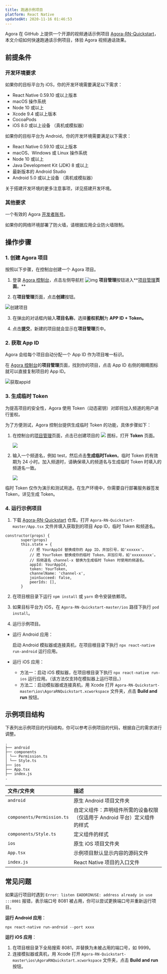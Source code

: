 ```yaml
---
title: 跑通示例项目
platform: React Native
updatedAt: 2020-11-16 01:46:53
---
```

Agora 在 GitHub 上提供一个开源的视频通话示例项目 [Agora-RN-Quickstart](https://github.com/AgoraIO-Community/Agora-RN-Quickstart)，本文介绍如何快速跑通该示例项目，体验 Agora 视频通话效果。

## 前提条件

### 开发环境要求

如果你的目标平台为 iOS，你的开发环境需要满足以下需求：

- React Native 0.59.10 或以上版本
- macOS 操作系统
- Node 10 或以上
- Xcode 9.4 或以上版本 
- CocoaPods
- iOS 8.0 或以上设备 （真机或模拟器）

如果你的目标平台为 Android，你的开发环境需要满足以下需求：

- React Native 0.59.10 或以上版本
- macOS、Windows 或 Linux 操作系统
- Node 10 或以上
- Java Development Kit (JDK) 8 或以上
- 最新版本的 Android Studio
- Android 5.0 或以上设备 （真机或模拟器）

<div class="alert info">关于搭建开发环境的更多注意事项，详见<a href="https://reactnative.dev/docs/environment-setup">搭建开发环境</a >。</div>

### 其他要求

一个有效的 Agora [开发者账号](/cn/Agora%20Platform/sign_in_and_sign_up?platform=All%20Platforms)。

<div class="alert note">如果你的网络环境部署了防火墙，请根据<a href="/cn/Agora%20Platform/firewall?platform=All%20Platforms">应用企业防火墙限制</a >。</div>

## 操作步骤

### 1. 创建 Agora 项目

按照以下步骤，在控制台创建一个 Agora 项目。

1. 登录 [Agora 控制台](https://console.agora.io/)，点击左侧导航栏 ![img](https://web-cdn.agora.io/docs-files/1594283671161) **项目管理**按钮进入**[项目管理](https://console.agora.io/projects)**页面**。**

2. 在**项目管理**页面，点击**创建**按钮。

 ![创建项目](https://web-cdn.agora.io/docs-files/1594287028966)

3. 在弹出的对话框内输入**项目名称**，选择**鉴权机制**为 **APP ID + Token。**

4. 点击**提交**，新建的项目就会显示在**项目管理**页中。

### 2. 获取 App ID

Agora 会给每个项目自动分配一个 App ID 作为项目唯一标识。

在 [Agora 控制台](https://console.agora.io/)的**项目管理**页面，找到你的项目，点击 App ID 右侧的眼睛图标就可以直接复制项目的 App ID。

![获取appid](https://web-cdn.agora.io/docs-files/1603974707121)

###  3. 生成临时 Token

为提高项目的安全性，Agora 使用 Token（动态密钥）对即将加入频道的用户进行鉴权。

为了方便测试，Agora 控制台提供生成临时 Token 的功能，具体步骤如下：

1. 在控制台的[项目管理](https://console.agora.io/projects)页面，点击已创建项目的 ![](https://web-cdn.agora.io/docs-files/1574923151660) 图标，打开 **Token** 页面。

	![](https://web-cdn.agora.io/docs-files/1574922827899)

2. 输入一个频道名，例如 test，然后点击**生成临时Token**。临时 Token 的有效期为 24 小时。加入频道时，请确保填入的频道名与生成临时 Token 时填入的频道名一致。

	![](https://web-cdn.agora.io/docs-files/1574928082984)

<div class="alert note">临时 Token 仅作为演示和测试用途。在生产环境中，你需要自行部署服务器签发 Token，详见<a href="token_server">生成 Token</a >。</div>

###  4. 运行示例项目

1. 下载 [Agora-RN-Quickstart](https://github.com/AgoraIO-Community/Agora-RN-Quickstart) 仓库。打开 `Agora-RN-Quickstart-master/App.tsx` 文件并填入获取到的项目 App ID，临时 Token 和频道名。

 ```
constructor(props) {
        super(props)
        this.state = {
            // 把 YourAppId 替换成你的 App ID，并加引号，如'xxxxxx'。
            // 把 YourToken 替换成你的临时 Token，并加引号，如'xxxxxxxxx'。
            // 将频道名 channel-x 替换为生成临时 Token 时使用的频道名。
            appId: YourAppId,
            token: YourToken,
            channelName: 'channel-x',
            joinSucceed: false,
            peerIds: [],
        }
```

2. 在项目根目录下运行 `npm install` 或 `yarn` 命令安装依赖项。

3. 如果目标平台为 iOS，在 `Agora-RN-Quickstart-master/ios` 路径下执行 `pod install`。

4. 运行示例项目。

 - 运行 Android 应用：

    启动 Android 模拟器或连接真机，在项目根目录下执行 `npx react-native run-android` 运行应用。

 - 运行 iOS 应用：
    - 方法一：启动 iOS 模拟器，在项目根目录下执行 `npx react-native run-ios` 运行应用。（该方法仅支持在模拟器上运行项目。）
    - 方法二：启动模拟器或连接真机，用 Xcode 打开 `Agora-RN-Quickstart-master\ios\AgoraRNQuickstart.xcworkspace` 文件夹，点击 **Build and run** 按钮。

## 示例项目结构

下表列出示例项目的代码结构，你可以参考示例项目的代码，根据自己的需求进行调整。

```
.
├── android
├── components
│ └── Permission.ts
│ └── Style.ts
├── ios
├── App.tsx
├── index.js
.
```



| 文件/文件夹                           | 描述                                                         |
| :------------------------------------ | :----------------------------------------------------------- |
| `android`                             | 原生 Android 项目文件夹                                      |
| `components/Permission.ts` | 自定义组件：声明组件所需的设备权限 （仅适用于 Android 平台）定义组件的样式 |
| `components/Style.ts` | 定义组件的样式 |
| `ios`                                 | 原生 iOS 项目文件夹                                          |
| `App.tsx`                             | 示例项目默认显示内容的源码文件                               |
| `index.js`                            | React Native 项目的入口文件                                  |

## 常见问题

如果运行项目时遇到 `Error: listen EADDRINUSE: address already in use :::8081` 报错，表示端口号 8081 被占用，你可以尝试更换端口号并重新运行项目。

**运行 Android 应用**：

```
npx react-native run-android --port xxxx
```

**运行 iOS 应用**：

1. 在项目根目录下全局搜索 8081，并替换为未被占用的端口号，如 9999。
2. 连接模拟器或真机，用 Xcode 打开 `Agora-RN-Quickstart-master\ios\AgoraRNQuickstart.xcworkspace` 文件夹，点击 **Build and run** 按钮。


